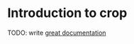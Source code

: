 # Introduction to crop

TODO: write [great documentation](http://jacobian.org/writing/great-documentation/what-to-write/)
